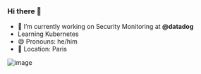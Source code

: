 ### Hi there 👋

- 🔭 I’m currently working on Security Monitoring at **@datadog**
- Learning Kubernetes
- 😄 Pronouns: he/him
- 📌 Location: Paris

![image](https://giffiles.alphacoders.com/209/209343.gif)
